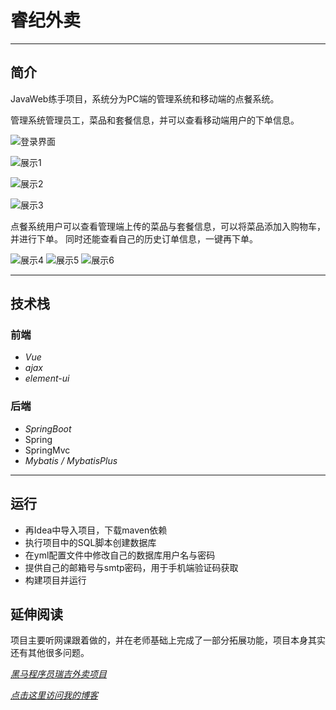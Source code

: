# 睿纪外卖

***
## 简介
JavaWeb练手项目，系统分为PC端的管理系统和移动端的点餐系统。

管理系统管理员工，菜品和套餐信息，并可以查看移动端用户的下单信息。

![登录界面](/img/login.png)

![展示1](/img/img.png)

![展示2](/img/img_1.png)

![展示3](/img/img_3.png)


点餐系统用户可以查看管理端上传的菜品与套餐信息，可以将菜品添加入购物车，并进行下单。
同时还能查看自己的历史订单信息，一键再下单。

![展示4](/img/img_4.png)
![展示5](/img/img_5.png)
![展示6](/img/img_7.png)


***
## 技术栈
### 前端 
- *Vue*
- *ajax*
- *element-ui*
### 后端
- *SpringBoot*
- Spring
- SpringMvc
- *Mybatis / MybatisPlus*

***
## 运行

- 再Idea中导入项目，下载maven依赖
- 执行项目中的SQL脚本创建数据库
- 在yml配置文件中修改自己的数据库用户名与密码
- 提供自己的邮箱号与smtp密码，用于手机端验证码获取
- 构建项目并运行


## 延伸阅读
项目主要听网课跟着做的，并在老师基础上完成了一部分拓展功能，项目本身其实还有其他很多问题。

*[黑马程序员瑞吉外卖项目](https://www.bilibili.com/video/BV13a411q753)*

*[点击这里访问我的博客](http://www.echoes.work)*
